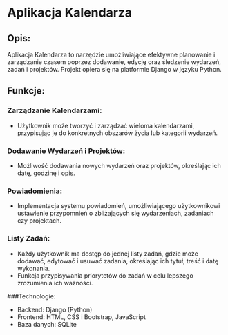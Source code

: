 # Aplikacja Kalendarza

## Opis:
Aplikacja Kalendarza to narzędzie umożliwiające efektywne planowanie i zarządzanie czasem poprzez dodawanie, edycję oraz śledzenie wydarzeń, zadań i projektów. Projekt opiera się na platformie Django w języku Python.

## Funkcje:

### Zarządzanie Kalendarzami:
- Użytkownik może tworzyć i zarządzać wieloma kalendarzami, przypisując je do konkretnych obszarów życia lub kategorii wydarzeń.

### Dodawanie Wydarzeń i Projektów:
- Możliwość dodawania nowych wydarzeń oraz projektów, określając ich datę, godzinę i opis.

### Powiadomienia:
- Implementacja systemu powiadomień, umożliwiającego użytkownikowi ustawienie przypomnień o zbliżających się wydarzeniach, zadaniach czy projektach.

### Listy Zadań:
- Każdy użytkownik ma dostęp do jednej listy zadań, gdzie może dodawać, edytować i usuwać zadania, określając ich tytuł, treść i datę wykonania.
- Funkcja przypisywania priorytetów do zadań w celu lepszego zrozumienia ich ważności.

###Technologie:
-	Backend: Django (Python)
-	Frontend: HTML, CSS i Bootstrap, JavaScript 
-	Baza danych: SQLite 
